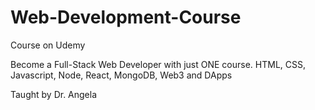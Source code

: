 # Web-Development-Course

Course on Udemy

Become a Full-Stack Web Developer with just ONE course. HTML, CSS, Javascript, Node, React, MongoDB, Web3 and DApps

Taught by Dr. Angela
